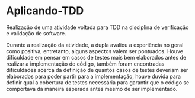 # Aplicando-TDD
Realização de uma atividade voltada para TDD na disciplina de verificação e validação de software.

Durante a realização da atividade, a dupla avaliou a experiência no geral como positiva, entretanto, alguns aspectos valem ser pontuados. Houve dificuldade em pensar em casos de testes mais bem elaborados antes de realizar a implementação do código, também foram encontradas dificuldades acerca da definição de quantos casos de testes deveriam ser elaborados para poder partir para a implementação, houve duvida para definir qual a cobertura de testes necessária para garantir que o código se comportava da maneira esperada antes mesmo de ser implementado.

